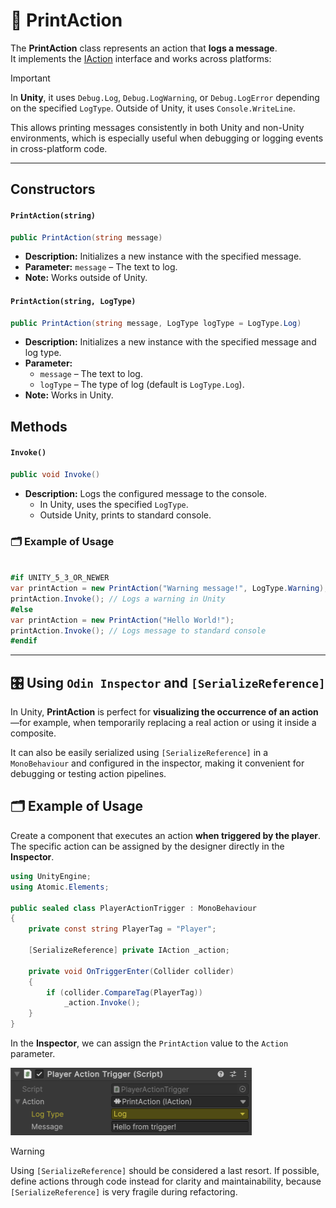 # 🧩 PrintAction

The **PrintAction** class represents an action that **logs a message**.  
It implements the [IAction](IAction.md) interface and works across platforms:


> [!IMPORTANT]
> In **Unity**, it uses `Debug.Log`, `Debug.LogWarning`, or `Debug.LogError` depending on the specified `LogType`.
> Outside of Unity, it uses `Console.WriteLine`.

This allows printing messages consistently in both Unity and non-Unity environments, which is especially useful when debugging or logging events in cross-platform code.

---

## Constructors

#### `PrintAction(string)`
```csharp
public PrintAction(string message)
```
- **Description:** Initializes a new instance with the specified message.
- **Parameter:** `message` – The text to log.
- **Note:** Works outside of Unity.

#### `PrintAction(string, LogType)`
```csharp
public PrintAction(string message, LogType logType = LogType.Log)
```
- **Description:** Initializes a new instance with the specified message and log type.
- **Parameter:**
    - `message` – The text to log.
    - `logType` – The type of log (default is `LogType.Log`).
- **Note:** Works in Unity.

## Methods

#### `Invoke()`
```csharp
public void Invoke()
```
- **Description:** Logs the configured message to the console.
    - In Unity, uses the specified `LogType`.
    - Outside Unity, prints to standard console.

### 🗂 Example of Usage
```csharp

#if UNITY_5_3_OR_NEWER
var printAction = new PrintAction("Warning message!", LogType.Warning);
printAction.Invoke(); // Logs a warning in Unity
#else
var printAction = new PrintAction("Hello World!");
printAction.Invoke(); // Logs message to standard console
#endif
```

---

## 🎛️ Using `Odin Inspector` and `[SerializeReference]`

In Unity, **PrintAction** is perfect for **visualizing the occurrence of an action**—for example, when temporarily replacing a real action or using it inside a composite.

It can also be easily serialized using `[SerializeReference]` in a `MonoBehaviour` and configured in the inspector, making it convenient for debugging or testing action pipelines.


## 🗂 Example of Usage

Create a component that executes an action **when triggered by the player**. The specific action can be assigned by the designer directly in the **Inspector**.

```csharp
using UnityEngine;
using Atomic.Elements;

public sealed class PlayerActionTrigger : MonoBehaviour
{
    private const string PlayerTag = "Player";
    
    [SerializeReference] private IAction _action;

    private void OnTriggerEnter(Collider collider)
    {
        if (collider.CompareTag(PlayerTag))
            _action.Invoke();
    }
}
```

In the **Inspector**, we can assign the `PrintAction` value to the `Action` parameter.

<img src="../../Images/PlayerActionTrigger_PrintAction.png" alt="img.png" width="386" height="108">

> [!WARNING]
> Using `[SerializeReference]` should be considered a last resort. If possible, define actions through code instead for clarity and maintainability, because `[SerializeReference]` is very fragile during refactoring.